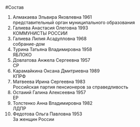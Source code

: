 #Состав
1. Алмакаева Эльвира Яковлевна 1961   
    представительный орган муниципального образования
2. Галиева Анастасия Олеговна 1993   
    КОММУНИСТЫ РОССИИ
3. Галиева Лилия Асадулловна 1968   
    собрание-дом
4. Турина Татьяна Владимировна 1958   
    ЯБЛОКО
5. Довлатова Анжела Сергеевна 1957   
    СР
6. Карамайкина Оксана Дмитриевна 1989   
    КПРФ
7. Матвеева Ирина Сергеевна 1983   
    Российская партия пенсионеров за справедливость
8. Остаиий Галина Алексеевна 1957   
    ЕР
9. Толстенко Анна Владимировна 1982   
    ЛДПР
10. Федотова Ольга Павловна 1953   
    За женщин России
